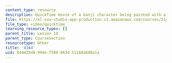 ```yaml
---
content_type: resource
description: QuickTime movie of a kanji character being painted with a brush.
file: https://ol-ocw-studio-app-production.s3.amazonaws.com/courses/21g-504-japanese-iv-spring-2009/844d25d0994ef500063d51160a608a1a_4344.mov
file_type: video/quicktime
learning_resource_types: []
parent_title: Lesson 19
parent_type: CourseSection
resourcetype: Other
title: '4344'
uid: 844d25d0-994e-f500-063d-51160a608a1a
---
```

